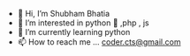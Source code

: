 - 👋 Hi, I’m Shubham Bhatia
- 👀 I’m interested in python 🎉 ,php , js 
- 🌱 I’m currently learning python
- 📫 How to reach me ... coder.cts@gmail.com

<!---
webcts/webcts is a ✨ special ✨ repository because its `README.md` (this file) appears on your GitHub profile.
You can click the Preview link to take a look at your changes.
--->
